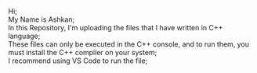 Hi; <br>
My Name is Ashkan; <br>
In this Repository, I'm uploading the files that I have written in C++ language;
<br>
These files can only be executed in the C++ console, and to run them, you must install the C++ compiler on your system;
<br>
I recommend using VS Code to run the file;
